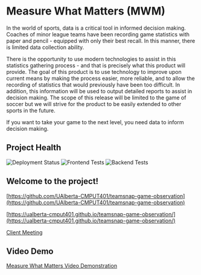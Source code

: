 # Measure What Matters (MWM)
In the world of sports, data is a critical tool in informed decision making. Coaches of minor league teams have been recording game statistics with paper and pencil - equipped with only their best recall. In this manner, there is limited data collection ability.

There is the opportunity to use modern technologies to assist in this statistics gathering process - and that is precisely what this product will provide. The goal of this product is to use technology to improve upon current means by making the process easier, more reliable, and to allow the recording of statistics that would previously have been too difficult. In addition, this information will be used to output detailed reports to assist in decision making. The scope of this release will be limited to the game of soccer but we will strive for the product to be easily extended to other sports in the future.

If you want to take your game to the next level, you need data to inform decision making.

## Project Health
![Deployment Status](https://github.com/UAlberta-CMPUT401/teamsnap-game-observation/workflows/Deploy%20To%20Cybera/badge.svg?branch=master)
![Frontend Tests](https://github.com/UAlberta-CMPUT401/teamsnap-game-observation/workflows/Mwm%20Frontend%20CI/badge.svg?branch=master)
![Backend Tests](https://github.com/UAlberta-CMPUT401/teamsnap-game-observation/workflows/Mwm%20Backend%20CI/badge.svg?branch=master)

## Welcome to the project!
[https://github.com/UAlberta-CMPUT401/teamsnap-game-observation](https://github.com/UAlberta-CMPUT401/teamsnap-game-observation)

[https://ualberta-cmput401.github.io/teamsnap-game-observation/](https://ualberta-cmput401.github.io/teamsnap-game-observation/)

[Client Meeting](https://drive.google.com/file/d/1P8xYt-WpolOJEQMAICsLXzDmdCSAM5bs/view?usp=sharing)

## Video Demo
[Measure What Matters Video Demonstration](https://youtu.be/Z0JGxdxM1kk?vq=hd1080)
